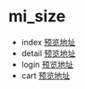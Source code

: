 # mi_size
- index [预览地址](https://chf0414.github.io/mi_size/disc/pages/index.html)
- detail [预览地址](https://chf0414.github.io/mi_size/disc/pages/detail.html)
- login [预览地址](https://chf0414.github.io/mi_size/disc/pages/login.html)
- cart [预览地址](https://chf0414.github.io/mi_size/disc/pages/cart.html)
